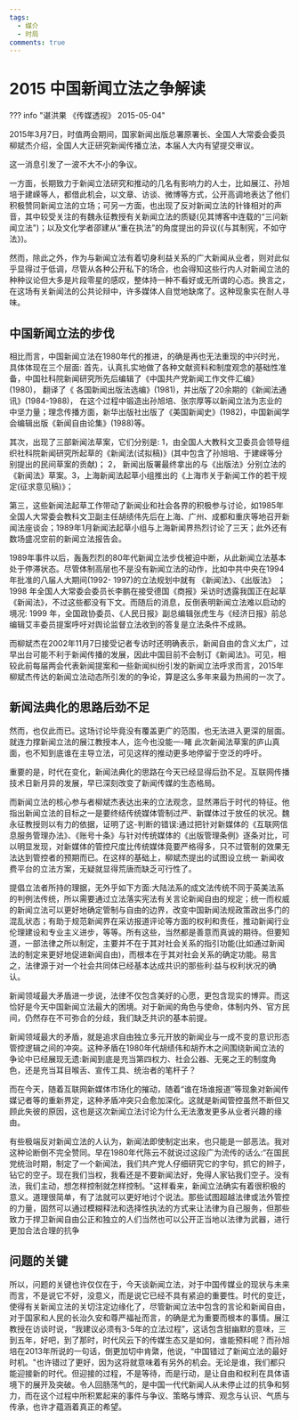```yaml
---
tags:
  - 媒介
  - 时局
comments: true
---
```


# 2015 中国新闻立法之争解读

??? info "谌洪果 《传媒透视》 2015-05-04"
    

2015年3月7日，时值两会期间，国家新闻出版总署原署长、全国人大常委会委员柳斌杰介绍，全国人大正研究新闻传播立法，本届人大内有望提交审议。

这一消息引发了一波不大不小的争议。

一方面，长期致力于新闻立法研究和推动的几名有影响力的人士，比如展江、孙旭培于建嵘等人，都借此机会，以文章、访谈、微博等方式，公开高调地表达了他们积极赞同新闻立法的立场；可另一方面，也出现了反对新闻立法的针锋相对的声音，其中较受关注的有魏永征教授有关新闻立法的质疑(见其博客中连载的“三问新闻立法")；以及文化学者邵建从“重在执法”的角度提出的异议(《与其制宪，不如守法》)。

然而，除此之外，作为与新闻立法有着切身利益关系的广大新闻从业者，则对此似乎显得过于低调，尽管从各种公开私下的场合，也会得知这些行内人对新闻立法的种种议论但大多是片段零星的感叹，整体持一种不看好或无所谓的心态。换言之，在这场有关新闻法的公共论辩中，许多媒体人自觉地缺席了。这种现象实在耐人寻味。

## 中国新闻立法的步伐

相比而言，中国新闻立法在1980年代的推进，的确是再也无法重现的中兴时光，具体体现在三个层面:
首先，认真扎实地做了各种文献资料和制度观念的基础性准备，中国社科院新闻研究所先后编辑了《中国共产党新闻工作文件汇编》(1980)， 翻译了《 各国新闻出版法选编》(1981)，并出版了20余期的《新闻法通讯》(1984-1988)， 在这个过程中锻造出孙旭培、张宗厚等以新闻立法为志业的中坚力量；理念传播方面，新华出版社出版了《美国新闻史》(1982)，中国新闻学会编辑出版《新闻自由论集》(1988)等。

其次，出现了三部新闻法草案，它们分别是: 1，由全国人大教科文卫委员会领导组织社科院新闻研究所起草的《新闻法(试拟稿)》(其中包含了孙旭培、于建嵘等分别提出的民间草案的贡献)； 2， 新闻出版署最终拿出的与《出版法》分别立法的《新闻法》草案。3，上海新闻法起草小组推出的《上海市关于新闻工作的若干规定(征求意见稿)》；

第三，这些新闻法起草工作带动了新闻业和社会各界的积极参与讨论，如1985年全国人大常委会教科文卫副主任胡绩伟先后在上海、广州、成都和重庆等地召开新闻法座谈会；1989年1月新闻法起草小组与上海新闻界热烈讨论了三天；此外还有数场盛况空前的新闻立法报告会。

1989年事件以后，轰轰烈烈的80年代新闻立法步伐被迫中断，从此新闻立法基本处于停滞状态。尽管体制高层也不是没有新闻立法的动作，比如中共中央在1994年批准的八届人大期间(1992- 1997)的立法规划中就有 《新闻法》、《出版法》 ； 1998 年全国人大常委会委员长李鹏在接受德国《商报》采访时透露我国正在起草《新闻法》，不过这些都没有下文。而随后的消息，反倒表明新闻立法难以启动的境况: 1999 年，全国政协委员、《人民日报》副总编辑张虎生与《经济日报》前总编辑艾丰委员提案呼吁对舆论监督立法收到的答复是立法条件不成熟。

而柳斌杰在2002年11月7日接受记者专访时还明确表示，新闻自由的含义太广，过早出台可能不利于新闻传播的发展，因此中国目前不会制订《新闻法》。可见，相较此前每届两会代表新闻提案和一些新闻纠纷引发的新闻立法呼求而言，2015年柳斌杰传达的新闻立法动态所引发的的争论，算是这么多年来最为热闹的一次了。

## 新闻法典化的思路后劲不足

然而，也仅此而已。这场讨论毕竟没有覆盖更广的范围，也无法进入更深的层面。就连力撑新闻立法的展江教授本人，迄今也没能一-睹 此次新闻法草案的庐山真面，也不知到底谁在主导立法，可见这样的推动更多地停留于空泛的呼吁。

重要的是，时代在变化，新闻法典化的思路在今天已经显得后劲不足。互联网传播技术日新月异的发展，早已深刻改变了新闻传媒的生态格局。

而新闻立法的核心参与者柳斌杰表达出来的立法观念，显然滞后于时代的特征。他指出新闻立法的目标之一是要终结传统媒体管制过严、新媒体过于放任的状况。魏永征教授则以有力的依据，证明了这-判断的错误:通过把针对新媒体的《互联网信息服务管理办法》、《账号十条》与针对传统媒体的《出版管理条例》逐条对比，可以明显发现，对新媒体的管控尺度比传统媒体竟要严格得多，只不过管制的效果无法达到管控者的预期而已。在这样的基础上，柳斌杰提出的试图设立统一 新闻收费平台的立法方案，无疑就显得荒唐而缺乏可行性了。

提倡立法者所持的理据，无外乎如下方面:大陆法系的成文法传统不同于英美法系的判例法传统，所以需要通过立法落实宪法有关言论新闻自由的规定；统一而权威的新闻立法可以更好地确定管制与自由的边界，改变中国新闻法规政策政出多门的混乱状态；有助于规范新闻界在采访报道评论等方面的权利和责任，推动新闻行业伦理建设和专业主义进步，等等。所有这些，当然都是善意而真诚的期待。但要知道，一部法律之所以制定，主要并不在于其对社会关系的指引功能(比如通过新闻法的制定来更好地促进新闻自由)，而根本在于其对社会关系的确定功能。易言之，法律源于对一个社会共同体已经基本达成共识的那些利:益与权利状况的确认。

新闻领域最大矛盾进一步说，法律不仅包含美好的心愿，更包含现实的博弈。而这恰好是今天中国新闻立法最大的困境。对于新闻的角色与使命，体制内外、官方民间，仍然存在不可弥合的分歧，我们缺乏共识的基本前提。

新闻领域最大的矛盾，就是追求自由独立多元开放的新闻业与一成不变的意识形态管控逻辑之间的冲突。这种矛盾在1980年代胡绩伟和胡乔木之间围绕新闻立法的争论中已经展现无遗:新闻到底是充当第四权力、社会公器、无冕之王的制度角色，还是充当耳目喉舌、宣传工具、统治者的笔杆子？

而在今天，随着互联网新媒体市场化的摧动，随着“谁在场谁报道″等现象对新闻传媒记者等的重新界定，这种矛盾冲突只会愈加深化。这就是新闻管控虽然不断但又顾此失彼的原因，这也是这次新闻立法讨论为什么无法激发更多从业者兴趣的缘由。

有些极端反对新闻立法的人认为，新闻法即使制定出来，也只能是一部恶法。我对这种论断倒不完全赞同。早在1980年代陈云不就说过这段广为流传的话么:“在国民党统治时期，制定了一个新闻法，我们共产党人仔细研究它的字句，抓它的辫子，钻它的空子。现在我们当权，我看还是不要新闻法好，免得人家钻我们空子。没有法，我们主动，想怎样控制就怎样控制。"这样看来，新闻立法确实有着很积极的意义。道理很简单，有了法就可以更好地讨个说法。那些试图超越法律或法外管控的力量，固然可以通过模糊释法和选择性执法的方式来让法律为自己服务，但那些致力于捍卫新闻自由公正和独立的人们当然也可以公开正当地以法律为武器，进行更加合法合理的抗争
## 问题的关键

所以，问题的关键也许仅仅在于，今天谈新闻立法，对于中国传媒业的现状与未来而言，不是说它不好，没意义，而是说它已经不具有紧迫的重要性。时代的变迁，使得有关新闻立法的关切注定边缘化了，尽管新闻立法中包含的言论和新闻自由，对于国家和人民的长治久安和尊严福祉而言，的确是尤为重要而根本的事情。展江教授在访谈时说，“我建议必须有3-5年的立法过程”，这话包含挺幽默的意味，三到五年，好吧，到了那时，时代风云下的传媒生态又是如何，谁能预料呢？而孙旭培在2013年所说的一句话，倒更加切中肯綮，他说，“中国错过了新闻立法的最好时机。"也许错过了更好，因为这将就意味着有另外的机会。无论是谁，我们都只能迎接新的时代。但迎接的过程，不是等待，而是行动，是让自由和权利在具体语境下的展开及突破。令人回肠荡气的，是中国一代代新闻人从未停止过的抗争和努力，而在这个过程中所积累起来的事件与争议、策略与博弈、观念与认识、气质与传承，也许才蕴涵着真正的希望。
